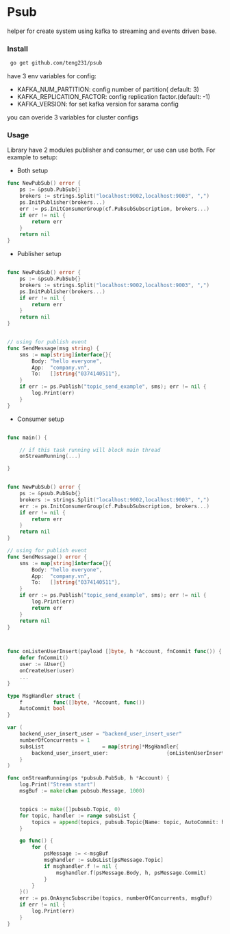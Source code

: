 # Psub

helper for create system using kafka to streaming and events driven base.

### Install

``` bash
 go get github.com/teng231/psub
```
have 3 env variables for config:
* KAFKA_NUM_PARTITION: config number of partition( default: 3)
* KAFKA_REPLICATION_FACTOR: config replication factor.(default:  -1)
* KAFKA_VERSION: for set kafka version for sarama config

you can overide 3 variables for cluster configs

### Usage

Library have 2 modules publisher and consumer, or use can use both.
For example to setup:

* Both setup

``` go
func NewPubSub() error {
	ps := &psub.PubSub{}
	brokers := strings.Split("localhost:9002,localhost:9003", ",")
	ps.InitPublisher(brokers...)
	err := ps.InitConsumerGroup(cf.PubsubSubscription, brokers...)
	if err != nil {
		return err
	}
	return nil
}

```


* Publisher setup


``` go

func NewPubSub() error {
	ps := &psub.PubSub{}
	brokers := strings.Split("localhost:9002,localhost:9003", ",")
	ps.InitPublisher(brokers...)
	if err != nil {
		return err
	}
	return nil
}


// using for publish event
func SendMessage(msg string) {
    sms := map[string]interface{}{
		Body: "hello everyone",
        App:  "company.vn",
		To:   []string{"0374140511"},
	}
    if err := ps.Publish("topic_send_example", sms); err != nil {
		log.Print(err)
	}
}


```


* Consumer setup
``` go

func main() {

    // if this task running will block main thread
    onStreamRunning(...)

}


func NewPubSub() error {
	ps := &psub.PubSub{}
	brokers := strings.Split("localhost:9002,localhost:9003", ",")
	err := ps.InitConsumerGroup(cf.PubsubSubscription, brokers...)
	if err != nil {
		return err
	}
	return nil
}

// using for publish event
func SendMessage() error {
    sms := map[string]interface{}{
		Body: "hello everyone",
        App:  "company.vn",
		To:   []string{"0374140511"},
	}
    if err := ps.Publish("topic_send_example", sms); err != nil {
		log.Print(err)
        return err
	}
    return nil
}



func onListenUserInsert(payload []byte, h *Account, fnCommit func()) {
	defer fnCommit()
	user := &User{}
    onCreateUser(user)
    ...
}

type MsgHandler struct {
	f          func([]byte, *Account, func())
	AutoCommit bool
}

var (
	backend_user_insert_user = "backend_user_insert_user"
    numberOfConcurrents = 1
	subsList                   = map[string]*MsgHandler{
		backend_user_insert_user:                   {onListenUserInsert, false},
	}
)

func onStreamRunning(ps *pubsub.PubSub, h *Account) {
	log.Print("Stream start")
	msgBuf := make(chan pubsub.Message, 1000)


	topics := make([]pubsub.Topic, 0)
	for topic, handler := range subsList {
		topics = append(topics, pubsub.Topic{Name: topic, AutoCommit: handler.AutoCommit})
	}

	go func() {
		for {
			psMessage := <-msgBuf
			msghandler := subsList[psMessage.Topic]
			if msghandler.f != nil {
				msghandler.f(psMessage.Body, h, psMessage.Commit)
			}
		}
	}()
	err := ps.OnAsyncSubscribe(topics, numberOfConcurrents, msgBuf)
	if err != nil {
		log.Print(err)
	}
}
```
